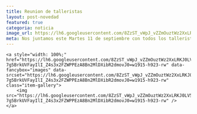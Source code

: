 ```yaml
---
title: Reunion de talleristas
layout: post-novedad
featured: true
categoria: noticia
image_url: https://lh6.googleusercontent.com/8ZzST_vWpJ_vZZmOuztWz2XxLRKJ0LV5jNlR-7g5BrkUVFayIlI_Z4s3x2FZWPPEzA8Bn2MlDXibR2dmovJ0=w1915-h923-rw
meta: Nos juntamos este Martes 11 de septiembre con todos los talleristas para intercambiar, organizar y proponer
---
```




<div style="position: relative;">
	<div class="gallery col-3">

	<a style="width: 100%;" href="https://lh6.googleusercontent.com/8ZzST_vWpJ_vZZmOuztWz2XxLRKJ0LV5jNlR-7g5BrkUVFayIlI_Z4s3x2FZWPPEzA8Bn2MlDXibR2dmovJ0=w1915-h923-rw" data-fancybox="images" data-srcset="https://lh6.googleusercontent.com/8ZzST_vWpJ_vZZmOuztWz2XxLRKJ0LV5jNlR-7g5BrkUVFayIlI_Z4s3x2FZWPPEzA8Bn2MlDXibR2dmovJ0=w1915-h923-rw" class="item-gallery">
		<img src="https://lh6.googleusercontent.com/8ZzST_vWpJ_vZZmOuztWz2XxLRKJ0LV5jNlR-7g5BrkUVFayIlI_Z4s3x2FZWPPEzA8Bn2MlDXibR2dmovJ0=w1915-h923-rw" />
	</a>

</div>
</div>